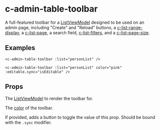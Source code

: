 # c-admin-table-toolbar

<!-- MARKER:summary -->
    
A full-featured toolbar for a [ListViewModel](/stacks/vue/layers/viewmodels.md) designed to be used on an admin page, including "Create" and "Reload" buttons, a [c-list-range-display](/stacks/vue/coalesce-vue-vuetify/components/c-list-range-display.md), a [c-list-page](/stacks/vue/coalesce-vue-vuetify/components/c-list-page.md), a search field, [c-list-filters](/stacks/vue/coalesce-vue-vuetify/components/c-list-filters.md), and a [c-list-page-size](/stacks/vue/coalesce-vue-vuetify/components/c-list-page-size.md).

<!-- MARKER:summary-end -->

## Examples

``` vue-html
<c-admin-table-toolbar :list="personList" />
```

``` vue-html
<c-admin-table-toolbar :list="personList" color="pink" :editable.sync="isEditable" />
```

## Props

<Prop def="list: ListViewModel" lang="ts" />

The [ListViewModel](/stacks/vue/layers/viewmodels.md) to render the toolbar for.

<Prop def="color: string = 'primary'" lang="ts" />

The [color](https://vuetifyjs.com/en/styles/colors/) of the toolbar.

<Prop def="editable?: boolean" lang="ts" />

If provided, adds a button to toggle the value of this prop. Should be bound with the `.sync` modifier.



